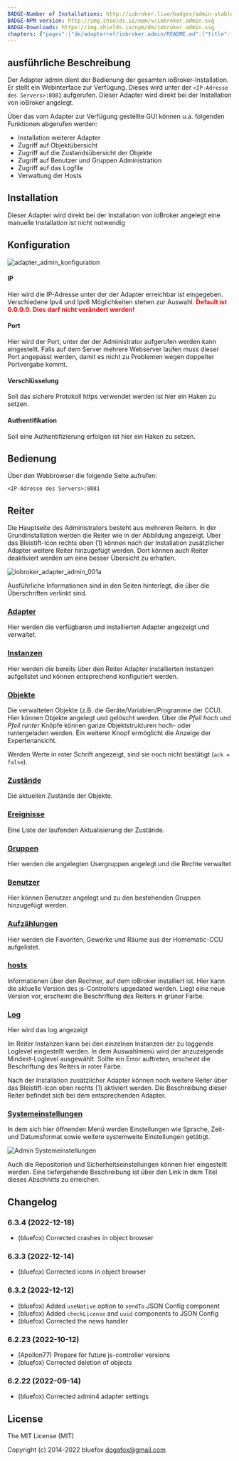```yaml
---
BADGE-Number of Installations: http://iobroker.live/badges/admin-stable.svg
BADGE-NPM version: http://img.shields.io/npm/v/iobroker.admin.svg
BADGE-Downloads: https://img.shields.io/npm/dm/iobroker.admin.svg
chapters: {"pages":{"de/adapterref/iobroker.admin/README.md":{"title":{"de":"no title"},"content":"de/adapterref/iobroker.admin/README.md"},"de/adapterref/iobroker.admin/admin/tab-adapters.md":{"title":{"de":"Der Reiter Adapter"},"content":"de/adapterref/iobroker.admin/admin/tab-adapters.md"},"de/adapterref/iobroker.admin/admin/tab-instances.md":{"title":{"de":"Der Reiter Instanzen"},"content":"de/adapterref/iobroker.admin/admin/tab-instances.md"},"de/adapterref/iobroker.admin/admin/tab-objects.md":{"title":{"de":"Der Reiter Objekte"},"content":"de/adapterref/iobroker.admin/admin/tab-objects.md"},"de/adapterref/iobroker.admin/admin/tab-states.md":{"title":{"de":"Der Reiter Zustände"},"content":"de/adapterref/iobroker.admin/admin/tab-states.md"},"de/adapterref/iobroker.admin/admin/tab-groups.md":{"title":{"de":"Der Reiter Gruppen"},"content":"de/adapterref/iobroker.admin/admin/tab-groups.md"},"de/adapterref/iobroker.admin/admin/tab-users.md":{"title":{"de":"Der Reiter Benutzer"},"content":"de/adapterref/iobroker.admin/admin/tab-users.md"},"de/adapterref/iobroker.admin/admin/tab-events.md":{"title":{"de":"Der Reiter Ereignisse"},"content":"de/adapterref/iobroker.admin/admin/tab-events.md"},"de/adapterref/iobroker.admin/admin/tab-hosts.md":{"title":{"de":"Der Reiter Hosts"},"content":"de/adapterref/iobroker.admin/admin/tab-hosts.md"},"de/adapterref/iobroker.admin/admin/tab-enums.md":{"title":{"de":"Der Reiter Aufzählungen"},"content":"de/adapterref/iobroker.admin/admin/tab-enums.md"},"de/adapterref/iobroker.admin/admin/tab-log.md":{"title":{"de":"Der Reiter Log"},"content":"de/adapterref/iobroker.admin/admin/tab-log.md"},"de/adapterref/iobroker.admin/admin/tab-system.md":{"title":{"de":"Die Systemeinstellungen"},"content":"de/adapterref/iobroker.admin/admin/tab-system.md"}}}
---
```

## ausführliche Beschreibung

Der Adapter admin dient der Bedienung der gesamten ioBroker-Installation. Er stellt ein Webinterface zur Verfügung. Dieses wird unter der `<IP-Adresse des Servers>:8081` aufgerufen. Dieser Adapter wird direkt bei der Installation von ioBroker angelegt.

Über das vom Adapter zur Verfügung gestellte GUI können u.a. folgenden Funktionen abgerufen werden:

*   Installation weiterer Adapter
*   Zugriff auf Objektübersicht
*   Zugriff auf die Zustandsübersicht der Objekte
*   Zugriff auf Benutzer und Gruppen Administration
*   Zugriff auf das Logfile
*   Verwaltung der Hosts

## Installation

Dieser Adapter wird direkt bei der Installation von ioBroker angelegt eine manuelle Installation ist nicht notwendig

## Konfiguration

![adapter_admin_konfiguration](img/admin_konfiguration.png)

#### IP

Hier wird die IP-Adresse unter der der Adapter erreichbar ist eingegeben. Verschiedene Ipv4 und Ipv6 Möglichkeiten stehen zur Auswahl. 
<span style="color: #ff0000;">**Default ist 0.0.0.0\. Dies darf nicht verändert werden!**</span>

#### Port

Hier wird der Port, unter der der Administrator aufgerufen werden kann eingestellt. Falls auf dem Server mehrere Webserver laufen muss dieser Port angepasst werden, damit es nicht zu Problemen wegen doppelter Portvergabe kommt.

#### Verschlüsselung

Soll das sichere Protokoll https verwendet werden ist hier ein Haken zu setzen.

#### Authentifikation

Soll eine Authentifizierung erfolgen ist hier ein Haken zu setzen.

## Bedienung

Über den Webbrowser die folgende Seite aufrufen: 

`<IP-Adresse des Servers>:8081`

## Reiter

Die Hauptseite des Administrators besteht aus mehreren Reitern. In der Grundinstallation werden die Reiter wie in der Abbildung angezeigt. Über das Bleistift-Icon rechts oben (1) können nach der Installation zusätzlicher Adapter weitere Reiter hinzugefügt werden. Dort können auch Reiter deaktiviert werden um eine besser Übersicht zu erhalten.

![iobroker_adapter_admin_001a](img/admin_ioBroker_Adapter_Admin_001a.jpg)

Ausführliche Informationen sind in den Seiten hinterlegt, die über die Überschriften verlinkt sind.

### [Adapter](admin/tab-adapters.md)

Hier werden die verfügbaren und installierten Adapter angezeigt und verwaltet.

### [Instanzen](admin/tab-instances.md)

Hier werden die bereits über den Reiter Adapter installierten Instanzen aufgelistet und können entsprechend konfiguriert werden.

### [Objekte](admin/tab-objects.md)

Die verwalteten Objekte (z.B. die Geräte/Variablen/Programme der CCU). Hier können Objekte angelegt und gelöscht werden. 
Über die _Pfeil hoch_ und _Pfeil runter_ Knöpfe können ganze Objektstrukturen hoch- oder runtergeladen werden. 
Ein weiterer Knopf ermöglicht die Anzeige der Expertenansicht.

Werden Werte in roter Schrift angezeigt, sind sie noch nicht bestätigt (`ack = false`).

### [Zustände](admin/tab-states.md)

Die aktuellen Zustände der Objekte.

### [Ereignisse](admin/tab-events.md)

Eine Liste der laufenden Aktualisierung der Zustände.

### [Gruppen](admin/tab-groups.md)

Hier werden die angelegten Usergruppen angelegt und die Rechte verwaltet

### [Benutzer](admin/tab-users.md)

Hier können Benutzer angelegt und zu den bestehenden Gruppen hinzugefügt werden.

### [Aufzählungen](admin/tab-enums.md)

Hier werden die Favoriten, Gewerke und Räume aus der Homematic-CCU aufgelistet.

### [hosts](admin/tab-hosts.md)

Informationen über den Rechner, auf dem ioBroker installiert ist. 
Hier kann die aktuelle Version des js-Controllers upgedated werden. 
Liegt eine neue Version vor, erscheint die Beschriftung des Reiters in grüner Farbe.

### [Log](admin/tab-log.md)

Hier wird das log angezeigt

Im Reiter Instanzen kann bei den einzelnen Instanzen der zu loggende Loglevel eingestellt werden. 
In dem Auswahlmenü wird der anzuzeigende Mindest-Loglevel ausgewählt. 
Sollte ein Error auftreten, erscheint die Beschriftung des Reiters in roter Farbe.

Nach der Installation zusätzlicher Adapter können noch weitere Reiter über das 
Bleistift-Icon oben rechts (1) aktiviert werden. Die Beschreibung dieser 
Reiter befindet sich bei dem entsprechenden Adapter.

### [Systemeinstellungen](admin/tab-system.md)

In dem sich hier öffnenden Menü werden Einstellungen wie Sprache, Zeit- und Datumsformat sowie 
weitere systemweite Einstellungen getätigt. 

![Admin Systemeinstellungen](img/admin_Systemeinstellungen.jpg) 

Auch die Repositorien und Sicherheitseinstellungen können hier eingestellt werden. 
Eine tiefergehende Beschreibung ist über den Link in dem Titel dieses Abschnitts zu erreichen.

## Changelog
### 6.3.4 (2022-12-18)
* (bluefox) Corrected crashes in object browser

### 6.3.3 (2022-12-14)
* (bluefox) Corrected icons in object browser

### 6.3.2 (2022-12-12)
* (bluefox) Added `useNative` option to `sendTo` JSON Config component
* (bluefox) Added `checkLicense` and `uuid` components to JSON Config
* (bluefox) Corrected the news handler

### 6.2.23 (2022-10-12)
* (Apollon77) Prepare for future js-controller versions
* (bluefox) Corrected deletion of objects

### 6.2.22 (2022-09-14)
* (bluefox) Corrected admin4 adapter settings

## License
The MIT License (MIT)

Copyright (c) 2014-2022 bluefox <dogafox@gmail.com>